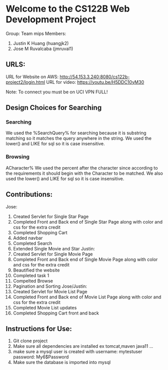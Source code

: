 # Welcome to the CS122B Web Development Project
Group: Team mips
Members:
1. Justin K Huang (huangjk2)
2. Jose M Ruvalcaba (jmruval1)

## URLS:
URL for Website on AWS: http://54.153.3.240:8080/cs122b-project2/login.html
URL for video: https://youtu.be/H5DDC10yM30

Note: To connect you must be on UCI VPN FULL!

## Design Choices for Searching
### Searching
We used the %SearchQuery% for searching because it is substring matching so it matches the query anywhere in the string. We used the lower() and LIKE for sql so it is case insensitive.
### Browsing
ACharacter% We used the percent after the character since according to the requirements it should begin with the Character to be matched. We also used the lower() and LIKE for sql so it is case insensitive.

## Contributions:
Jose:
1. Created Servlet for Single Star Page
2. Completed Front and Back end of Single Star Page along with color and css for the extra credit
3. Completed Shopping Cart
4. Added navbar
5. Completed Search
6. Extended Single Movie and Star
Justin:
1. Created Servlet for Single Movie Page
2. Completed Front and Back end of Single Movie Page along with color and css for the extra credit
3. Beautified the website
4. Completed task 1
5. Compelted Browse
6. Pagination and Sorting
Jose/Justin:
1. Created Servlet for Movie List Page
2. Completed Front and Back end of Movie List Page along with color and css for the extra credit
3. Completed Movie List updates
4. Completed Shopping Cart front and back


## Instructions for Use:
1. Git clone project
2. Make sure all dependencies are installed ex tomcat,maven java11 ...
3. make sure a mysql user is created with username: mytestuser password: My6$Password
4. Make sure the database is imported into mysql

